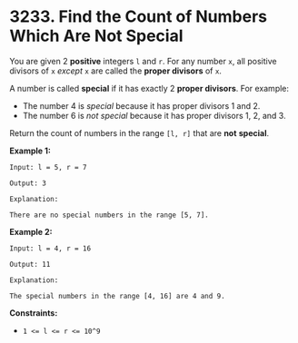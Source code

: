 # 3233. Find the Count of Numbers Which Are Not Special

You are given 2 **positive** integers `l` and `r`. For any number `x`, all positive divisors of `x` *except* `x` are called the **proper divisors** of `x`.

A number is called **special** if it has exactly 2 **proper divisors**. For example:

- The number 4 is *special* because it has proper divisors 1 and 2.
- The number 6 is *not special* because it has proper divisors 1, 2, and 3.

Return the count of numbers in the range `[l, r]` that are **not** **special**.

**Example 1:**

```()
Input: l = 5, r = 7

Output: 3

Explanation:

There are no special numbers in the range [5, 7].
```

**Example 2:**

```()
Input: l = 4, r = 16

Output: 11

Explanation:

The special numbers in the range [4, 16] are 4 and 9.
```

**Constraints:**

- `1 <= l <= r <= 10^9`
